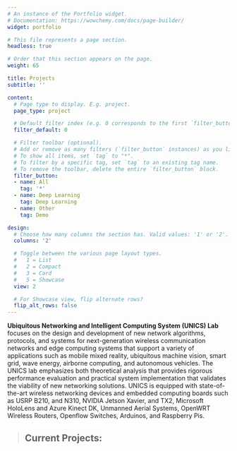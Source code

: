```yaml
---
# An instance of the Portfolio widget.
# Documentation: https://wowchemy.com/docs/page-builder/
widget: portfolio

# This file represents a page section.
headless: true

# Order that this section appears on the page.
weight: 65

title: Projects
subtitle: ''

content:
  # Page type to display. E.g. project.
  page_type: project

  # Default filter index (e.g. 0 corresponds to the first `filter_button` instance below).
  filter_default: 0

  # Filter toolbar (optional).
  # Add or remove as many filters (`filter_button` instances) as you like.
  # To show all items, set `tag` to "*".
  # To filter by a specific tag, set `tag` to an existing tag name.
  # To remove the toolbar, delete the entire `filter_button` block.
  filter_button:
  - name: All
    tag: '*'
  - name: Deep Learning
    tag: Deep Learning
  - name: Other
    tag: Demo

design:
  # Choose how many columns the section has. Valid values: '1' or '2'.
  columns: '2'

  # Toggle between the various page layout types.
  #   1 = List
  #   2 = Compact
  #   3 = Card
  #   5 = Showcase
  view: 2

  # For Showcase view, flip alternate rows?
  flip_alt_rows: false
---
```


**Ubiquitous Networking and Intelligent Computing System (UNICS) Lab** focuses on the design and development of new network algorithms, protocols, and systems for next-generation wireless communication networks and edge computing systems that support a variety of applications such as mobile mixed reality, ubiquitous machine vision, smart grid, wave energy, airborne computing, and autonomous vehicles. The UNICS lab emphasizes both theoretical analysis that provides rigorous performance evaluation and practical system implementation that validates the viability of new networking solutions. UNICS is equipped with state-of-the-art wireless networking devices and embedded computing boards such as USRP B210, and N310, NVIDIA Jetson Xavier, and TX2, Microsoft HoloLens and Azure Kinect DK, Unmanned Aerial Systems, OpenWRT Wireless Routers, Openflow Switches, Arduinos, and Raspberry Pis.

>## Current Projects: